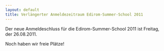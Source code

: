 ```yaml
---
layout: default
title: Verlängerter Anmeldezeitraum Edirom-Summer-School 2011
---
```


Der neue Anmeldeschluss für die Edirom-Summer-School 2011 
ist Freitag, der 26.08.2011.

Noch haben wir freie Plätze!
